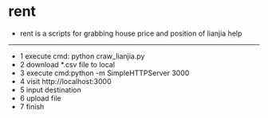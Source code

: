 rent
=================
* rent is a scripts for grabbing house price and position of lianjia
help
-----
* 1 execute cmd: python craw_lianjia.py  
* 2 download *.csv file to local
* 3 execute cmd:python -m SimpleHTTPServer 3000
* 4 visit http://localhost:3000
* 5 input destination 
* 6 upload file
* 7 finish
  



